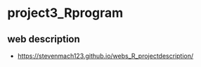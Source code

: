 # project3_Rprogram
## web description 
  * https://stevenmach123.github.io/webs_R_projectdescription/
